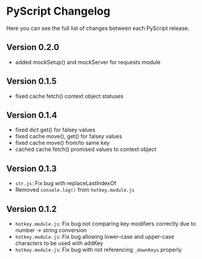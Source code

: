 PyScript Changelog
===============

Here you can see the full list of changes between each PyScript release.

Version 0.2.0
-----------
- added mockSetup() and mockServer for requests module

Version 0.1.5
-----------
- fixed cache fetch() context object statuses

Version 0.1.4
-----------
- fixed dict get() for falsey values
- fixed cache move(), get() for falsey values
- fixed cache move() from/to same key
- cached cache fetch() promised values to context object

Version 0.1.3
-----------
- `str.js`: Fix bug with replaceLastIndexOf
- Removed `console.log()` from `hotkey.module.js`

Version 0.1.2
-----------
- `hotkey.module.js`: Fix bug not comparing key modifiers correctly due to number -> string conversion
- `hotkey.module.js`: Fix bug allowing lower-case and upper-case characters to be used with addKey
- `hotkey.module.js`: Fix bug with not referencing `_downKeys` properly
